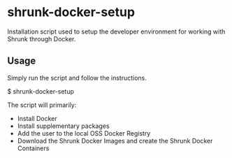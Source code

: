 # shrunk-docker-setup
Installation script used to setup the developer environment for working with
Shrunk through Docker.

Usage
-----
Simply run the script and follow the instructions.

  $ shrunk-docker-setup

The script will primarily:

- Install Docker
- Install supplementary packages
- Add the user to the local OSS Docker Registry
- Download the Shrunk Docker Images and create the Shrunk Docker Containers

